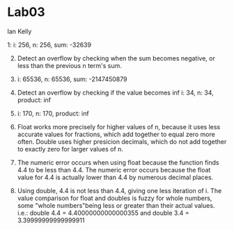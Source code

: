# Lab03
Ian Kelly

1: i: 256, n: 256, sum: -32639

2. Detect an overflow by checking when the sum becomes negative, or less than the previous n term's sum.

3. i: 65536, n: 65536, sum: -2147450879

4. Detect an overflow by checking if the value becomes inf
i: 34, n: 34, product: inf

5. i: 170, n: 170, product: inf

6. Float works more precisely for higher values of n, because it uses less accurate values for fractions, which add together to equal zero more often. Double uses higher presicion decimals, which do not add together to exactly zero for larger values of n.

7. The numeric error occurs when using float because the function finds 4.4 to be less than 4.4. The numeric error occurs because the float value for 4.4 is actually lower than 4.4 by numerous decimal places. 

8. Using double, 4.4 is not less than 4.4, giving one less iteration of i. The value comparison for float and doubles is fuzzy for whole numbers, some "whole numbers"being less or greater than their actual values. i.e.: double 4.4 = 4.40000000000000355 and double 3.4 = 3.39999999999999911
